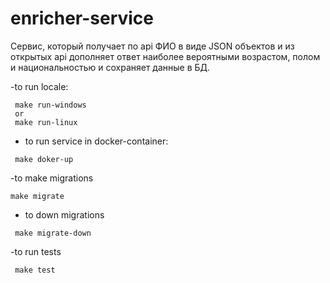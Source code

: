 # enricher-service
Сервис, который получает по api ФИО в виде JSON объектов и из открытых api дополняет ответ наиболее вероятными возрастом, полом и национальностью и сохраняет данные в БД.


-to run locale:
```
 make run-windows
 or 
 make run-linux
```

- to run service in docker-container:
```
 make doker-up
```
-to make migrations
```
make migrate
```
- to down migrations
```
 make migrate-down
```
-to run tests 
```
 make test 
```




